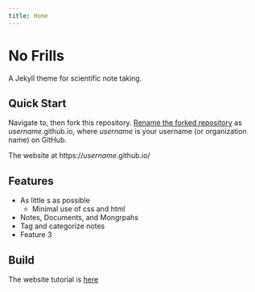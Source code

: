 ```yaml
---
title: Home
---
```

# No Frills
A Jekyll theme for scientific note taking. 

## Quick Start
Navigate to, then fork this repository. [Rename the forked repository](https://docs.github.com/en/github/administering-a-repository/renaming-a-repository) as
*username*.github.io, where *username* is your username (or organization name) on GitHub.

The website  at https://*username*.github.io/

## Features
- As little s as possible
    + Minimal use of css and html
- Notes, Documents, and Mongrpahs
- Tag and categorize notes
- Feature 3

## Build
The website tutorial is [here](documents/tutorial.html)
